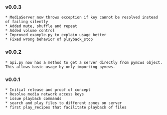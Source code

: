 ### v0.0.3
    * MediaServer now throws exception if key cannot be resolved instead of failing silently
    * Added mute, shuffle and repeat
    * Added volume control
    * Improved example.py to explain usage better
    * Fixed wrong behavior of playback_stop

### v0.0.2
    * api.py now has a method to get a server directly from pymcws object. This allows basic usage by only importing pymcws.   

### v0.0.1
    * Initial release and proof of concept
    * Resolve media network access keys
    * issue playback commands
    * search and play files to different zones on server
    * first play_recipes that facilitate playback of files  
